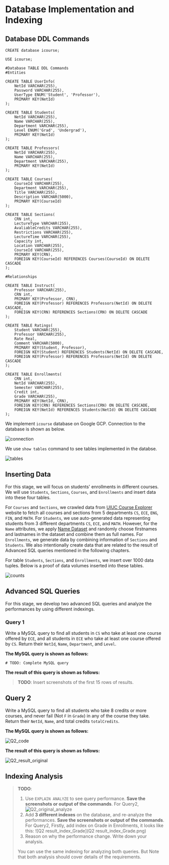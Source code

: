 # Database Implementation and Indexing

## Database DDL Commands

```mysql
CREATE database icourse;

USE icourse;

#Database TABLE DDL Commands
#Entities

CREATE TABLE UserInfo(
    NetId VARCHAR(255),
    Password VARCHAR(255),
    UserType ENUM('Student', 'Professor'),
    PRIMARY KEY(NetId)
);

CREATE TABLE Students(
    NetId VARCHAR(255),
    Name VARCHAR(255),
    Department VARCHAR(255),
    Level ENUM('Grad', 'Undergrad'),
    PRIMARY KEY(NetId)
);

CREATE TABLE Professors(
    NetId VARCHAR(255),
    Name VARCHAR(255),
    Department VARCHAR(255),
    PRIMARY KEY(NetId)
);

CREATE TABLE Courses(
    CourseId VARCHAR(255),
    Department VARCHAR(255),
    Title VARCHAR(255),
    Description VARCHAR(5000),
    PRIMARY KEY(CourseId)
);

CREATE TABLE Sections(
    CRN int,
    LectureType VARCHAR(255),
    AvaliableCredits VARCHAR(255),
    Restrictions VARCHAR(255),
    LectureTime VARCHAR(255),
    Capacity int,
    Location VARCHAR(255),
    CourseId VARCHAR(255),
    PRIMARY KEY(CRN),
    FOREIGN KEY(CourseId) REFERENCES Courses(CourseId) ON DELETE CASCADE
);

#Relationships

CREATE TABLE Instruct(
    Professor VARCHAR(255),
    CRN int,
    PRIMARY KEY(Professor, CRN),
    FOREIGN KEY(Professor) REFERENCES Professors(NetId) ON DELETE CASCADE,
    FOREIGN KEY(CRN) REFERENCES Sections(CRN) ON DELETE CASCADE
);

CREATE TABLE Ratings(
    Student VARCHAR(255),
    Professor VARCHAR(255),
    Rate Real,
    Comment VARCHAR(5000),
    PRIMARY KEY(Student, Professor),
    FOREIGN KEY(Student) REFERENCES Students(NetId) ON DELETE CASCADE,
    FOREIGN KEY(Professor) REFERENCES Professors(NetId) ON DELETE CASCADE
);

CREATE TABLE Enrollments(
    CRN int,
    NetId VARCHAR(255),
    Semester VARCHAR(255),
    Credit int,
    Grade VARCHAR(255),
    PRIMARY KEY(NetId, CRN),
    FOREIGN KEY(CRN) REFERENCES Sections(CRN) ON DELETE CASCADE,
    FOREIGN KEY(NetId) REFERENCES Students(NetId) ON DELETE CASCADE
);
```

We implement `icourse` database on Google GCP. Connection to the database is shown as below.

![connection](images/connection.png)

We use `show tables` command to see tables implemented in the databse.

![tables](images/tables.png)

## Inserting Data

For this stage, we will focus on students' enrollments in different courses. We will use `Students`, `Sections`, `Courses`, and `Enrollments` and insert data into these four tables.

For `Courses` and `Sections`, we crawled data from [UIUC Course Explorer](https://courses.illinois.edu//) website to fetch all courses and sections from 5 departments `CS`, `ECE`, `ENG`, `FIN`, and `MATH`. For `Students`, we use auto-generated data representing students from 3 different departments `CS`, `ECE`, and `MATH`. However, for the `Name` attributes, we apply [Name Dataset](https://github.com/smashew/NameDatabases) and randomly choose firstnames and lastnames in the dataset and combine them as full names. For `Enrollments`, we generate data by combining information of `Sections` and `Students`. We also intentionally create data that are related to the result of Advanced SQL queries mentioned in the following chapters.

For table `Students`, `Sections`, and `Enrollments`, we insert over 1000 data tuples. Below is a proof of data volumes inserted into these tables.

![counts](images/counts.png)

## Advanced SQL Queries

For this stage, we develop two advanced SQL queries and analyze the performances by using different indexings.

### Query 1

Write a MySQL query to find all students in `CS` who take at least one course offered by `ECE`, and all students in `ECE` who take at least one course offered by `CS`. Return their `NetId`, `Name`, `Department`, and `Level`.

**The MySQL query is shown as follows:**

```mysql
# TODO: Complete MySQL query
```

**The result of this query is shown as follows:**

> **TODO**: Insert screenshots of the first 15 rows of results.

## Query 2

Write a MySQL query to find all students who take 8 credits or more courses, and never fail (Not `F` in `Grade`) in any of the course they take. Return their `NetId`, `Name`, and total credits `totalCredits`.

**The MySQL query is shown as follows:**


![Q2_code](images/Q2_code.jpg)


**The result of this query is shown as follows:**

![Q2_result_original](images/Q2_result_original.jpg)


## Indexing Analysis

> **TODO**: 
> 1. Use `EXPLAIN ANALYZE` to see query performance. **Save the screenshots or output of the commands**.
> For Query2,
![Q2_original_analyze](images/Q2_original_analyze.jpg)
> 2. Add **3 different indexes** on the database, and re-analyze the performances. **Save the screenshots or output of the commands**.
> For Query2,
> Firstly, add index on Grade in Enrollments, it looks like this:
![Q2 result_index_Grade](Q2 result_index_Grade.png)
> 3. Reason on why the performance change. Write down your analysis.
>
> You can use the same indexing for analyzing both queries. But Note that both analysis should cover details of the requirements.
